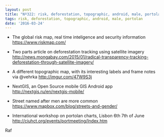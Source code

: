 ```yaml
---
layout: post
title: "Nº322: risk, deforestation, topographic, android, male, portolan"
tags: risk, deforestation, topographic, android, male, portolan
date: '2016-03-24'
---
```


* The global risk map, real time inteligence and security information
  https://www.riskmap.com/

* Two parts article on deforestation tracking using satellite imagery
  http://news.mongabay.com/2015/01/radical-transparency-tracking-deforestation-through-satellite-imagery/

* A different topographic map, with its interesting labels and frame notes via @vehrka
  http://imgur.com/47W9S3j

* NextGIS, an Open Source mobile GIS Android app
  http://nextgis.ru/en/nextgis-mobile/

* Street named after men are more common
  https://www.mapbox.com/blog/streets-and-gender/

* International workshop on portolan charts, Lisbon 6th 7th of June
  http://ciuhct.org/events/portmeeting/Index.htm

Raf